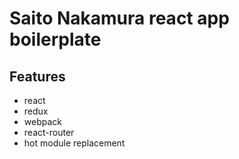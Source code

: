 # Saito Nakamura react app boilerplate

## Features

* react
* redux
* webpack
* react-router
* hot module replacement

